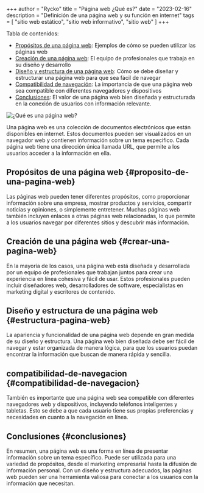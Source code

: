 +++
author = "Rycko"
title = "Página web ¿Qué es?"
date = "2023-02-16"
description = "Definición de una página web y su función en internet"
tags = [
    "sitio web estático",
    "sitio web informativo",
		"sitio web"
]
+++

<script async src="https://pagead2.googlesyndication.com/pagead/js/adsbygoogle.js?client=ca-pub-5337517241673026"
     crossorigin="anonymous"></script>
<!-- Anuncios en el blog de Rycko -->

<ins class="adsbygoogle"
     style="display:block"
     data-ad-client="ca-pub-5337517241673026"
     data-ad-slot="5359573623"
     data-ad-format="auto"
     data-full-width-responsive="true"></ins>

<script>
     (adsbygoogle = window.adsbygoogle || []).push({});
</script>

Tabla de contenidos:

- [Propósitos de una página web](#proposito-de-una-pagina-web): Ejemplos de cómo se pueden utilizar las páginas web
- [Creación de una página web](#crear-una-pagina-web): El equipo de profesionales que trabaja en su diseño y desarrollo
- [Diseño y estructura de una página web](#estructura-pagina-web): Cómo se debe diseñar y estructurar una página web para que sea fácil de navegar
- [Compatibilidad de navegación](#compatibilidad-de-navegacion): La importancia de que una página web sea compatible con diferentes navegadores y dispositivos
- [Conclusiones](#conclusiones): El valor de una página web bien diseñada y estructurada en la conexión de usuarios con información relevante.

![¿Qué es una página web?][def]

[def]: /images/pagina-web-que-es.png

Una página web es una colección de documentos electrónicos que están disponibles en internet. Estos documentos pueden ser visualizados en un navegador web y contienen información sobre un tema específico. Cada página web tiene una dirección única llamada URL, que permite a los usuarios acceder a la información en ella.

## Propósitos de una página web {#proposito-de-una-pagina-web}

Las páginas web pueden tener diferentes propósitos, como proporcionar información sobre una empresa, mostrar productos y servicios, compartir noticias y opiniones, o simplemente entretener. Muchas páginas web también incluyen enlaces a otras páginas web relacionadas, lo que permite a los usuarios navegar por diferentes sitios y descubrir más información.

## Creación de una página web {#crear-una-pagina-web}

En la mayoría de los casos, una página web está diseñada y desarrollada por un equipo de profesionales que trabajan juntos para crear una experiencia en línea cohesiva y fácil de usar. Estos profesionales pueden incluir diseñadores web, desarrolladores de software, especialistas en marketing digital y escritores de contenido.

## Diseño y estructura de una página web {#estructura-pagina-web}

La apariencia y funcionalidad de una página web depende en gran medida de su diseño y estructura. Una página web bien diseñada debe ser fácil de navegar y estar organizada de manera lógica, para que los usuarios puedan encontrar la información que buscan de manera rápida y sencilla.

## compatibilidad-de-navegacion {#compatibilidad-de-navegacion}

También es importante que una página web sea compatible con diferentes navegadores web y dispositivos, incluyendo teléfonos inteligentes y tabletas. Esto se debe a que cada usuario tiene sus propias preferencias y necesidades en cuanto a la navegación en línea.

## Conclusiones {#conclusiones}

En resumen, una página web es una forma en línea de presentar información sobre un tema específico. Puede ser utilizada para una variedad de propósitos, desde el marketing empresarial hasta la difusión de información personal. Con un diseño y estructura adecuados, las páginas web pueden ser una herramienta valiosa para conectar a los usuarios con la información que necesitan.
